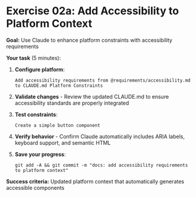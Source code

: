 # Exercise 02a: Add Accessibility to Platform Context

**Goal:** Use Claude to enhance platform constraints with accessibility requirements

**Your task** (5 minutes):

1. **Configure platform**:
   ```
   Add accessibility requirements from @requirements/accessibility.md to CLAUDE.md Platform Constraints
   ```

2. **Validate changes** - Review the updated CLAUDE.md to ensure accessibility standards are properly integrated

3. **Test constraints**:
   ```
   Create a simple button component
   ```

4. **Verify behavior** - Confirm Claude automatically includes ARIA labels, keyboard support, and semantic HTML

5. **Save your progress**:
   ```
   git add -A && git commit -m "docs: add accessibility requirements to platform context"
   ```

**Success criteria:** Updated platform context that automatically generates accessible components